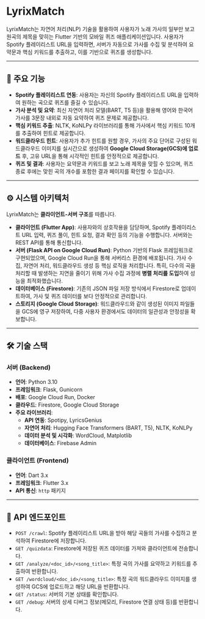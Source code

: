 # LyrixMatch

LyrixMatch는 자연어 처리(NLP) 기술을 활용하여 사용자가 노래 가사의 일부만 보고 원곡의 제목을 맞히는 Flutter 기반의 모바일 퀴즈 애플리케이션입니다. 사용자가 Spotify 플레이리스트 URL을 입력하면, 서버가 자동으로 가사를 수집 및 분석하여 요약문과 핵심 키워드를 추출하고, 이를 기반으로 퀴즈를 생성합니다.

---

## 🚀 주요 기능

* **Spotify 플레이리스트 연동**: 사용자는 자신의 Spotify 플레이리스트 URL을 입력하여 원하는 곡으로 퀴즈를 즐길 수 있습니다.
* **가사 분석 및 요약**: 최신 자연어 처리 모델(BART, T5 등)을 활용해 영어와 한국어 가사를 3문장 내외로 자동 요약하여 퀴즈 문제로 제공합니다.
* **핵심 키워드 추출**: NLTK, KoNLPy 라이브러리를 통해 가사에서 핵심 키워드 10개를 추출하여 힌트로 제공합니다.
* **워드클라우드 힌트**: 사용자가 추가 힌트를 원할 경우, 가사의 주요 단어로 구성된 워드클라우드 이미지를 실시간으로 생성하여 **Google Cloud Storage(GCS)에 업로드** 후, 고유 URL을 통해 시각적인 힌트를 안정적으로 제공합니다.
* **퀴즈 및 결과**: 사용자는 요약문과 키워드를 보고 노래 제목을 맞힐 수 있으며, 퀴즈 종료 후에는 맞힌 곡의 개수를 포함한 결과 페이지를 확인할 수 있습니다.

---

## ⚙️ 시스템 아키텍처

LyrixMatch는 **클라이언트-서버 구조**를 따릅니다.

* **클라이언트 (Flutter App)**: 사용자와의 상호작용을 담당하며, Spotify 플레이리스트 URL 입력, 퀴즈 풀이, 힌트 요청, 결과 확인 등의 기능을 수행합니다. 서버와는 REST API를 통해 통신합니다.
* **서버 (Flask API on Google Cloud Run)**: Python 기반의 Flask 프레임워크로 구현되었으며, Google Cloud Run을 통해 서버리스 환경에 배포됩니다. 가사 수집, 자연어 처리, 워드클라우드 생성 등 핵심 로직을 처리합니다. 특히, 다수의 곡을 처리할 때 발생하는 지연을 줄이기 위해 가사 수집 과정에 **병렬 처리를 도입**하여 성능을 최적화했습니다.
* **데이터베이스 (Firestore)**: 기존의 JSON 파일 저장 방식에서 Firestore로 업데이트하여, 가사 및 퀴즈 데이터를 보다 안정적으로 관리합니다.
* **스토리지 (Google Cloud Storage)**: 워드클라우드와 같이 생성된 이미지 파일들을 GCS에 영구 저장하여, 다중 사용자 환경에서도 데이터의 일관성과 안정성을 확보합니다.

---

## 🛠️ 기술 스택

### **서버 (Backend)**

* **언어**: Python 3.10
* **프레임워크**: Flask, Gunicorn
* **배포**: Google Cloud Run, Docker
* **클라우드**: Firestore, Google Cloud Storage
* **주요 라이브러리**:
    * **API 연동**: Spotipy, LyricsGenius
    * **자연어 처리**: Hugging Face Transformers (BART, T5), NLTK, KoNLPy
    * **데이터 분석 및 시각화**: WordCloud, Matplotlib
    * **데이터베이스**: Firebase Admin

### **클라이언트 (Frontend)**

* **언어**: Dart 3.x
* **프레임워크**: Flutter 3.x
* **API 통신**: `http` 패키지

---

## 📖 API 엔드포인트

-   `POST /crawl`: Spotify 플레이리스트 URL을 받아 해당 곡들의 가사를 수집하고 분석하여 Firestore에 저장합니다.
-   `GET /quizdata`: Firestore에 저장된 퀴즈 데이터를 가져와 클라이언트에 전송합니다.
-   `GET /analyze/<doc_id>/<song_title>`: 특정 곡의 가사를 요약하고 키워드를 추출하여 반환합니다.
-   `GET /wordcloud/<doc_id>/<song_title>`: 특정 곡의 워드클라우드 이미지를 생성하여 GCS에 업로드하고 해당 URL을 반환합니다.
-   `GET /status`: 서버의 기본 상태를 확인합니다.
-   `GET /debug`: 서버의 상세 디버그 정보(메모리, Firestore 연결 상태 등)를 반환합니다.
